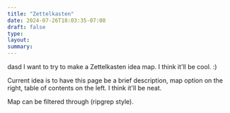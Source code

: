 ```yaml
---
title: "Zettelkasten"
date: 2024-07-26T18:03:35-07:00
draft: false
type:
layout:
summary:
---
```

dasd
I want to try to make a Zettelkasten idea map. I think it'll be cool. :)

Current idea is to have this page be a brief description, map option on the right, table of contents on the left. I think it'll be neat.

Map can be filtered through (ripgrep style).
